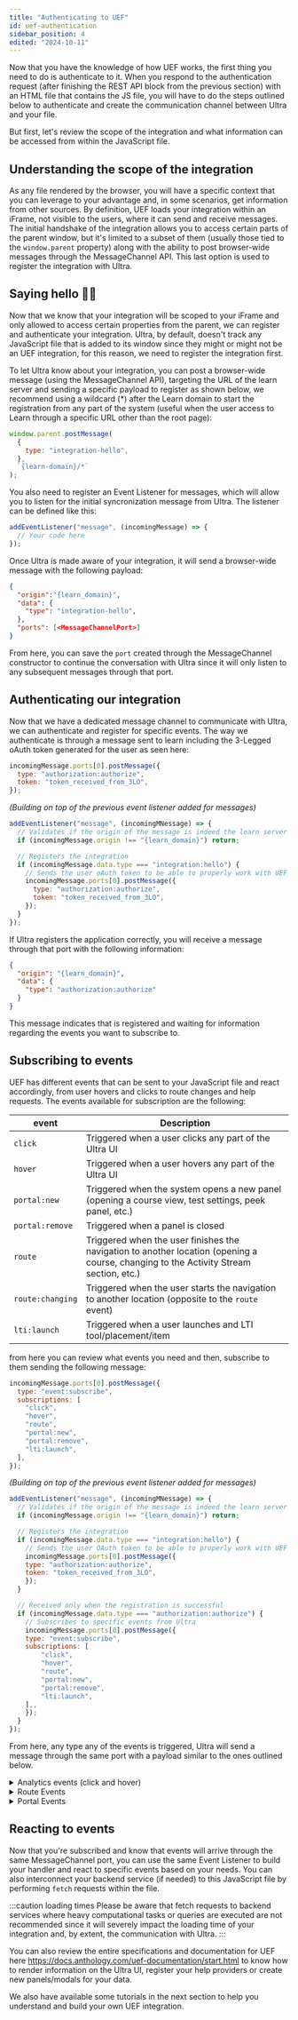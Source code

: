 ```yaml
---
title: "Authenticating to UEF"
id: uef-authentication
sidebar_position: 4
edited: "2024-10-11"
---
```


Now that you have the knowledge of how UEF works, the first thing you need to do is authenticate to it. When you respond to the authentication request (after finishing the REST API block from the previous section) with an HTML file that contains the JS file, you will have to do the steps outlined below to authenticate and create the communication channel between Ultra and your file.

But first, let's review the scope of the integration and what information can be accessed from within the JavaScript file.

## Understanding the scope of the integration

As any file rendered by the browser, you will have a specific context that you can leverage to your advantage and, in some scenarios, get information from other sources. By definition, UEF loads your integration within an iFrame, not visible to the users, where it can send and receive messages. The initial handshake of the integration allows you to access certain parts of the parent window, but it's limited to a subset of them (usually those tied to the `window.parent` property) along with the ability to post browser-wide messages through the MessageChannel API. This last option is used to register the integration with Ultra.

## Saying hello 👋🏻

Now that we know that your integration will be scoped to your iFrame and only allowed to access certain properties from the parent, we can register and authenticate your integration. Ultra, by default, doesn't track any JavaScript file that is added to its window since they might or might not be an UEF integration, for this reason, we need to register the integration first.

To let Ultra know about your integration, you can post a browser-wide message (using the MessageChannel API), targeting the URL of the learn server and sending a specific payload to register as shown below, we recommend using a wildcard (\*) after the Learn domain to start the registration from any part of the system (useful when the user access to Learn through a specific URL other than the root page):

```javascript
window.parent.postMessage(
  {
    type: "integration-hello",
  },
  `{learn-domain}/*`
);
```

You also need to register an Event Listener for messages, which will allow you to listen for the initial syncronization message from Ultra. The listener can be defined like this:

```javascript
addEventListener("message", (incomingMessage) => {
  // Your code here
});
```

Once Ultra is made aware of your integration, it will send a browser-wide message with the following payload:

```json
{
  "origin":"{learn_domain}",
  "data": {
	"type": "integration-hello",
  },
  "ports": [<MessageChannelPort>]
}
```

From here, you can save the `port` created through the MessageChannel constructor to continue the conversation with Ultra since it will only listen to any subsequent messages through that port.

## Authenticating our integration

Now that we have a dedicated message channel to communicate with Ultra, we can authenticate and register for specific events. The way we authenticate is through a message sent to learn including the 3-Legged oAuth token generated for the user as seen here:

```javascript
incomingMessage.ports[0].postMessage({
  type: "authorization:authorize",
  token: "token_received_from_3LO",
});
```

_(Building on top of the previous event listener added for messages)_

```javascript
addEventListener("message", (incomingMNessage) => {
  // Validates if the origin of the message is indeed the learn server you're expecting
  if (incomingMessage.origin !== "{learn_domain}") return;

  // Registers the integration
  if (incomingMessage.data.type === "integration:hello") {
    // Sends the user oAuth token to be able to properly work with UEF and render information based on the user's roles
    incomingMessage.ports[0].postMessage({
      type: "authorization:authorize",
      token: "token_received_from_3LO",
    });
  }
});
```

If Ultra registers the application correctly, you will receive a message through that port with the following information:

```json
{
  "origin": "{learn_domain}",
  "data": {
    "type": "authorization:authorize"
  }
}
```

This message indicates that is registered and waiting for information regarding the events you want to subscribe to.

## Subscribing to events

UEF has different events that can be sent to your JavaScript file and react accordingly, from user hovers and clicks to route changes and help requests. The events available for subscription are the following:

| event            | Description                                                                                                                           |
| ---------------- | ------------------------------------------------------------------------------------------------------------------------------------- |
| `click`          | Triggered when a user clicks any part of the Ultra UI                                                                                 |
| `hover`          | Triggered when a user hovers any part of the Ultra UI                                                                                 |
| `portal:new`     | Triggered when the system opens a new panel (opening a course view, test settings, peek panel, etc.)                                  |
| `portal:remove`  | Triggered when a panel is closed                                                                                                      |
| `route`          | Triggered when the user finishes the navigation to another location (opening a course, changing to the Activity Stream section, etc.) |
| `route:changing` | Triggered when the user starts the navigation to another location (opposite to the `route` event)                                     |
| `lti:launch`     | Triggered when a user launches and LTI tool/placement/item                                                                            |

from here you can review what events you need and then, subscribe to them sending the following message:

```javascript
incomingMessage.ports[0].postMessage({
  type: "event:subscribe",
  subscriptions: [
    "click",
    "hover",
    "route",
    "portal:new",
    "portal:remove",
    "lti:launch",
  ],
});
```

_(Building on top of the previous event listener added for messages)_

```javascript
addEventListener("message", (incomingMNessage) => {
  // Validates if the origin of the message is indeed the learn server you're expecting
  if (incomingMessage.origin !== "{learn_domain}") return;

  // Registers the integration
  if (incomingMessage.data.type === "integration:hello") {
	// Sends the user OAuth token to be able to properly work with UEF and render information based on the user's roles
	incomingMessage.ports[0].postMessage({
  	type: "authorization:authorize",
  	token: "token_received_from_3LO",
	});
  }

  // Received only when the registration is successful
  if (incomingMessage.data.type === "authorization:authorize") {
	// Subscribes to specific events from Ultra
	incomingMessage.ports[0].postMessage({
  	type: "event:subscribe",
  	subscriptions: [
    	"click",
    	"hover",
    	"route",
    	"portal:new",
    	"portal:remove",
    	"lti:launch",
  	],,
	});
  }
});
```

From here, any type any of the events is triggered, Ultra will send a message through the same port with a payload similar to the ones outlined below.

<details>
<summary>
Analytics events (click and hover)
</summary>

```json
{
  "analyticsId": "course.outline.detailsActionButton",
  "eventType": "click",
  "type": "event:event"
}
```

</details>

<details>
<summary>
Route Events
</summary>

```json
{
  "eventType": "route",
  "routeData": {
    "courseId": "_555_1"
  },
  "routeName": "base.courses.peek.course.outline",
  "type": "event:event"
}
```

</details>

<details>
<summary>
Portal Events
</summary>

```json
{
  "type": "event:event",
  "portalId": "some-portal-id",
  "selector": "anonymous-element",
  "selectorData": {
    "class": "pageTitle"
  },
  "eventType": "new"
}
```

</details>

## Reacting to events

Now that you're subscribed and know that events will arrive through the same MessageChannel port, you can use the same Event Listener to build your handler and react to specific events based on your needs. You can also interconnect your backend service (if needed) to this JavaScript file by performing `fetch` requests within the file.

:::caution loading times
Please be aware that fetch requests to backend services where heavy computational tasks or queries are executed are not recommended since it will severely impact the loading time of your integration and, by extent, the communication with Ultra.
:::

You can also review the entire specifications and documentation for UEF here <https://docs.anthology.com/uef-documentation/start.html> to know how to render information on the Ultra UI, register your help providers or create new panels/modals for your data.

We also have available some tutorials in the next section to help you understand and build your own UEF integration.
